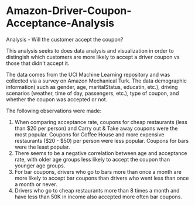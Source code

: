 # Amazon-Driver-Coupon-Acceptance-Analysis
Analysis - Will the customer accept the coupon?

This analysis seeks to does data analysis and visualization in order to distingish which customers are more likely to accept a driver coupon vs those that didn't accept it. 

The data comes from the UCI Machine Learning repository and was collected via a survey on Amazon Mechanical Turk. The data demographic information( such as gender, age, maritalStatus, educatin, etc.), driving scenarios (weather, time of day, passengers, etc.), type of coupon, and whether the coupon was accepted or not. 

The following observations were made:
1. When comparing acceptance rate, coupons for cheap restaurants (less than $20 per person) and Carry out & Take away coupons were the most popular. Coupons for Coffee House and more expensive restaurants ($20 - $50) per person were less popular. Coupons for bars were the least popular.
2. There seems to be a negative correlation between age and acceptance rate, with older age groups less likely to accept the coupon than younger age groups. 
3. For bar coupons, drivers who go to bars more than once a month are more likely to accept bar coupons than drivers who went less than once a month or never. 
4. Drivers who go to cheap restaurants more than 8 times a month and have less than 50K in income also accepted more often bar coupons.
